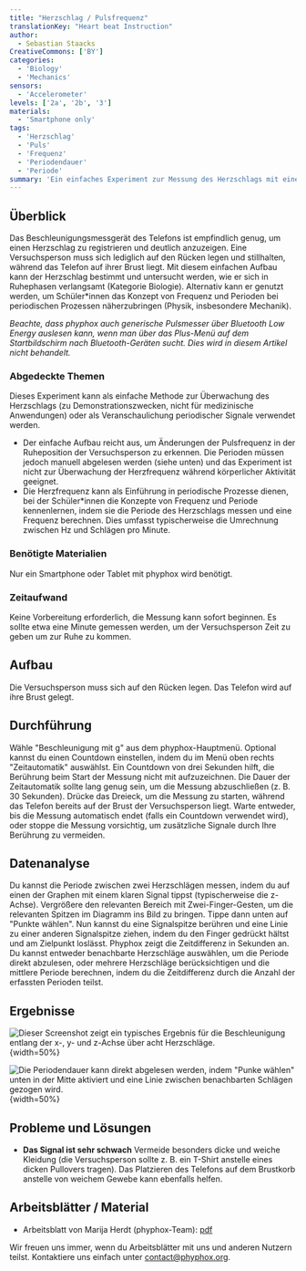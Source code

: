 ```yaml
---
title: "Herzschlag / Pulsfrequenz"
translationKey: "Heart beat Instruction"
author:
  - Sebastian Staacks
CreativeCommons: ['BY']
categories:
  - 'Biology'
  - 'Mechanics'
sensors:
  - 'Accelerometer'
levels: ['2a', '2b', '3']
materials:
  - 'Smartphone only'
tags:
  - 'Herzschlag'
  - 'Puls'
  - 'Frequenz'
  - 'Periodendauer'
  - 'Periode'
summary: 'Ein einfaches Experiment zur Messung des Herzschlags mit einem Beschleunigungssensor, indem ein Telefon auf die Brust einer Person gelegt wird.'
---
```

## Überblick

Das Beschleunigungsmessgerät des Telefons ist empfindlich genug, um einen Herzschlag zu registrieren und deutlich anzuzeigen. Eine Versuchsperson muss sich lediglich auf den Rücken legen und stillhalten, während das Telefon auf ihrer Brust liegt. Mit diesem einfachen Aufbau kann der Herzschlag bestimmt und untersucht werden, wie er sich in Ruhephasen verlangsamt (Kategorie Biologie). Alternativ kann er genutzt werden, um Schüler*innen das Konzept von Frequenz und Perioden bei periodischen Prozessen näherzubringen (Physik, insbesondere Mechanik).

*Beachte, dass phyphox auch generische Pulsmesser über Bluetooth Low Energy auslesen kann, wenn man über das Plus-Menü auf dem Startbildschirm nach Bluetooth-Geräten sucht. Dies wird in diesem Artikel nicht behandelt.*

### Abgedeckte Themen

Dieses Experiment kann als einfache Methode zur Überwachung des Herzschlags (zu Demonstrationszwecken, nicht für medizinische Anwendungen) oder als Veranschaulichung periodischer Signale verwendet werden.
- Der einfache Aufbau reicht aus, um Änderungen der Pulsfrequenz in der Ruheposition der Versuchsperson zu erkennen. Die Perioden müssen jedoch manuell abgelesen werden (siehe unten) und das Experiment ist nicht zur Überwachung der Herzfrequenz während körperlicher Aktivität geeignet.
- Die Herzfrequenz kann als Einführung in periodische Prozesse dienen, bei der Schüler*innen die Konzepte von Frequenz und Periode kennenlernen, indem sie die Periode des Herzschlags messen und eine Frequenz berechnen. Dies umfasst typischerweise die Umrechnung zwischen Hz und Schlägen pro Minute.

### Benötigte Materialien

Nur ein Smartphone oder Tablet mit phyphox wird benötigt.

### Zeitaufwand

Keine Vorbereitung erforderlich, die Messung kann sofort beginnen. Es sollte etwa eine Minute gemessen werden, um der Versuchsperson Zeit zu geben um zur Ruhe zu kommen.

## Aufbau

Die Versuchsperson muss sich auf den Rücken legen. Das Telefon wird auf ihre Brust gelegt.

## Durchführung

Wähle "Beschleunigung mit g" aus dem phyphox-Hauptmenü. Optional kannst du einen Countdown einstellen, indem du im Menü oben rechts "Zeitautomatik" auswählst. Ein Countdown von drei Sekunden hilft, die Berührung beim Start der Messung nicht mit aufzuzeichnen. Die Dauer der Zeitautomatik sollte lang genug sein, um die Messung abzuschließen (z. B. 30 Sekunden). Drücke das Dreieck, um die Messung zu starten, während das Telefon bereits auf der Brust der Versuchsperson liegt. Warte entweder, bis die Messung automatisch endet (falls ein Countdown verwendet wird), oder stoppe die Messung vorsichtig, um zusätzliche Signale durch Ihre Berührung zu vermeiden.

## Datenanalyse

Du kannst die Periode zwischen zwei Herzschlägen messen, indem du auf einen der Graphen mit einem klaren Signal tippst (typischerweise die z-Achse). Vergrößere den relevanten Bereich mit Zwei-Finger-Gesten, um die relevanten Spitzen im Diagramm ins Bild zu bringen. Tippe dann unten auf "Punkte wählen". Nun kannst du eine Signalspitze berühren und eine Linie zu einer anderen Signalspitze ziehen, indem du den Finger gedrückt hältst und am Zielpunkt loslässt. Phyphox zeigt die Zeitdifferenz in Sekunden an. Du kannst entweder benachbarte Herzschläge auswählen, um die Periode direkt abzulesen, oder mehrere Herzschläge berücksichtigen und die mittlere Periode berechnen, indem du die Zeitdifferenz durch die Anzahl der erfassten Perioden teilst.

## Ergebnisse

![Dieser Screenshot zeigt ein typisches Ergebnis für die Beschleunigung entlang der x-, y- und z-Achse über acht Herzschläge.](heartbeat-raw.jpg){width=50%}

![Die Periodendauer kann direkt abgelesen werden, indem "Punke wählen" unten in der Mitte aktiviert und eine Linie zwischen benachbarten Schlägen gezogen wird.](heartbeat-analysis.jpg){width=50%}

## Probleme und Lösungen

* **Das Signal ist sehr schwach**
  Vermeide besonders dicke und weiche Kleidung (die Versuchsperson sollte z. B. ein T-Shirt anstelle eines dicken Pullovers tragen). Das Platzieren des Telefons auf dem Brustkorb anstelle von weichem Gewebe kann ebenfalls helfen.

## Arbeitsblätter / Material

* Arbeitsblatt von Marija Herdt (phyphox-Team): [pdf](files/herzschlag-tipps.pdf)

Wir freuen uns immer, wenn du Arbeitsblätter mit uns und anderen Nutzern teilst. Kontaktiere uns einfach unter contact@phyphox.org.
